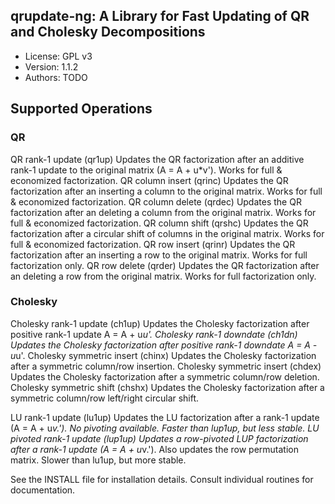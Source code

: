 qrupdate-ng: A Library for Fast Updating of QR and Cholesky Decompositions
--------------------------------------------------------------------------

* License: GPL v3
* Version: 1.1.2
* Authors: TODO


## Supported Operations

### QR

QR rank-1 update (qr1up)
	Updates the QR factorization after an additive rank-1 update to the
	original matrix (A = A + u*v'). Works for full & economized 
	factorization.
QR column insert (qrinc)
	Updates the QR factorization after an inserting a column to the
	original matrix. Works for full & economized factorization.
QR column delete (qrdec)
	Updates the QR factorization after an deleting a column from the
	original matrix. Works for full & economized factorization.
QR column shift (qrshc)
	Updates the QR factorization after a circular shift of columns in 
	the original matrix. Works for full & economized factorization.
QR row insert (qrinr)
	Updates the QR factorization after an inserting a row to the
	original matrix. Works for full factorization only.
QR row delete (qrder)
	Updates the QR factorization after an deleting a row from the
	original matrix. Works for full factorization only.

### Cholesky

Cholesky rank-1 update (ch1up)
	Updates the Cholesky factorization after positive rank-1 update
	A = A + u*u'. 
Cholesky rank-1 downdate (ch1dn)
	Updates the Cholesky factorization after positive rank-1 downdate
	A = A - u*u'. 
Cholesky symmetric insert (chinx)
	Updates the Cholesky factorization after a symmetric column/row
	insertion.
Cholesky symmetric insert (chdex)
	Updates the Cholesky factorization after a symmetric column/row
	deletion.
Cholesky symmetric shift (chshx)
	Updates the Cholesky factorization after a symmetric column/row
	left/right circular shift.

LU rank-1 update (lu1up)
	Updates the LU factorization after a rank-1 update (A = A + u*v.'). 
	No pivoting available. Faster than lup1up, but less stable.
LU pivoted rank-1 update (lup1up)
	Updates a row-pivoted LUP factorization after a rank-1 update
	(A = A + u*v.'). Also updates the row permutation matrix. Slower
	than lu1up, but more stable.


See the INSTALL file for installation details. Consult individual routines
for documentation.
